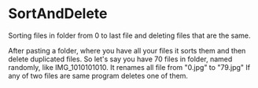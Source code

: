 # SortAndDelete
Sorting files in folder from 0 to last file and deleting files that are the same.

After pasting a folder, where you have all your files it sorts them and then delete duplicated files. So let's say you have 70 files in folder, named randomly, like IMG_1010101010.
It renames all file from "0.jpg" to "79.jpg"
If any of two files are same program deletes one of them.
